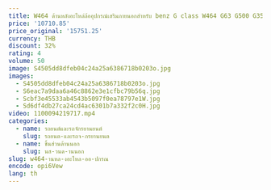 ```yaml
---
title: W464 ด้านหลังอะไหล่ล้ออุปกรณ์เสริมภายนอกสําหรับ benz G class W464 G63 G500 G350D คาร์บอนไฟเบอร์ด้านหลังอะไหล่ยางแผ่น
price: '10710.85'
price_original: '15751.25'
currency: THB
discount: 32%
rating: 4
volume: 50
image: S4505dd8dfeb04c24a25a6386718b0203o.jpg
images:
  - S4505dd8dfeb04c24a25a6386718b0203o.jpg
  - S6eac7a9daa6a46c8862e3e1cfbc79b56q.jpg
  - Scbf3e45533ab4543b5097f0ea78797e1W.jpg
  - Sd6df4db27ca24cd4ac6301b7a332f2c0H.jpg
video: 1100094219717.mp4
categories:
  - name: รถยนต์และรถจักรยานยนต์
    slug: รถยนต-และรถจ-กรยานยนต
  - name: ชิ้นส่วนด้านนอก
    slug: นส-วนด-านนอก
slug: w464-านหล-งอะไหล-ออ-ปกรณ
encode: opi6Vew
lang: th
---
```

  